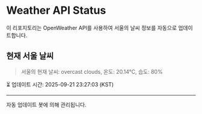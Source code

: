 
# Weather API Status

이 리포지토리는 OpenWeather API를 사용하여 서울의 날씨 정보를 자동으로 업데이트합니다.

## 현재 서울 날씨
> 서울의 현재 날씨: overcast clouds, 온도: 20.14°C, 습도: 80%

⏳ 업데이트 시간: 2025-09-21 23:27:03 (KST)

---
자동 업데이트 봇에 의해 관리됩니다.
